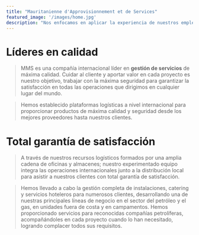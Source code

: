 ```yaml
---
title: "Mauritanienne d'Approvisionnement et de Services"
featured_image: '/images/home.jpg'
description: "Nos enfocamos en aplicar la experiencia de nuestros empleados a proyectos atractivos mientras nos comprometemos a brindar tecnología líder y un compromiso primordial con las prácticas seguras."
---
```

# Líderes en calidad

> MMS es una compañía internacional líder en **gestión de servicios** de máxima calidad. Cuidar al cliente y aportar valor en cada proyecto es nuestro objetivo, trabajar con la máxima seguridad para garantizar la satisfacción en todas las operaciones que dirigimos
en cualquier lugar del mundo.

> Hemos establecido plataformas logísticas a nivel internacional para proporcionar productos de máxima calidad y seguridad desde los mejores proveedores hasta nuestros clientes.

# Total  garantía de satisfacción

> A través de nuestros recursos logísticos formados por una amplia cadena de oficinas y almacenes;  nuestro experimentado equipo integra las operaciones internacionales junto a la distribución local para asistir a nuestros clientes con total garantía de satisfacción.

> Hemos llevado a cabo la gestión completa de instalaciones, catering y servicios hoteleros para numerosos clientes, desarrollando una de nuestras principales líneas de negocio en el sector del petróleo y el gas, en unidades fuera de costa y en campamentos. Hemos proporcionado servicios para reconocidas compañías petrolíferas, acompañándoles en cada proyecto cuando lo han necesitado, logrando complacer todos sus requisitos.

